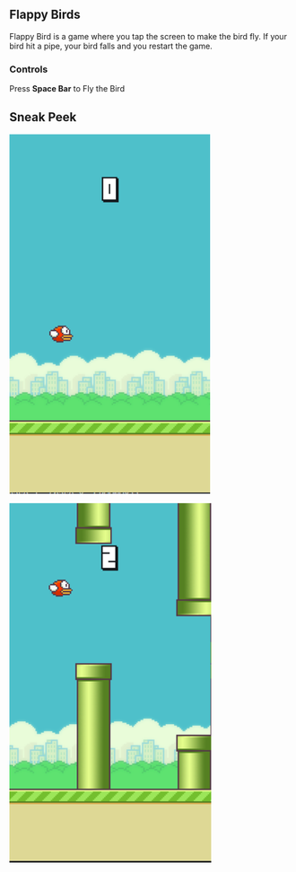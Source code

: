 ## Flappy Birds

Flappy Bird is a game where you tap the screen to make the bird fly. If your bird hit a pipe, your bird falls and you restart the game.

### Controls

Press **Space Bar** to Fly the Bird


## Sneak Peek

![](https://github.com/Shivank19/Flappy-Birds/blob/gh-pages/ScreenShots/1.png)

![](https://github.com/Shivank19/Flappy-Birds/blob/gh-pages/ScreenShots/2.png)
